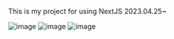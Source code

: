 This is my project for using NextJS 2023.04.25~

![image](https://user-images.githubusercontent.com/88815795/235819674-c16b0864-d121-4c25-91dd-b559ef8c0818.png)
![image](https://user-images.githubusercontent.com/88815795/235819712-46bb34af-3db3-4c50-9c32-4412d727c61d.png)
![image](https://user-images.githubusercontent.com/88815795/235819781-72c32ecc-aec0-4b5a-9b7f-99f9e4f90097.png)

